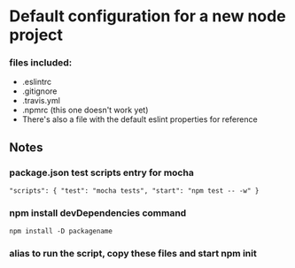 # Default configuration for a new node project

### files included:

- .eslintrc
- .gitignore
- .travis.yml
- .npmrc (this one doesn't work yet)
- There's also a file with the default eslint properties for reference

## Notes


### package.json test scripts entry for mocha


`"scripts": {
    "test": "mocha tests",
    "start": "npm test -- -w"
  }`

### npm install devDependencies command


`npm install -D packagename
`

### alias to run the script, copy these files and start npm init

